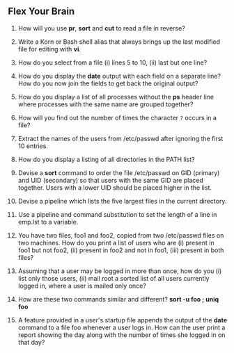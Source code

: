 ## Flex Your Brain

01. How will you use **pr**, **sort** and **cut** to read a file in reverse?

    


02. Write a Korn or Bash shell alias that always brings up the last modified file for editing with **vi**.

    


03. How do you select from a file (i) lines 5 to 10, (ii) last but one line?

    


04. How do you display the **date** output with each field on a separate line? How do you now join the fields to get back the original output?

    


05. How do you display a list of all processes without the **ps** header line where processes with the same name are grouped together?

    


06. How will you find out the number of times the character `?` occurs in a file?

    


07. Extract the names of the users from /etc/passwd after ignoring the first 10 entries.

    


08. How do you display a listing of all directories in the PATH list?

    


09. Devise a **sort** command to order the file /etc/passwd on GID (primary) and UID (secondary) so that users with the same GID are placed together. Users with a lower UID should be placed higher in the list.

    


10. Devise a pipeline which lists the five largest files in the current directory.

    


11. Use a pipeline and command substitution to set the length of a line in emp.lst to a variable.

    


12. You have two files, foo1 and foo2, copied from two /etc/passwd files on two machines. How do you print a list of users who are (i) present in foo1 but not foo2, (ii) present in foo2 and not in foo1, (iii) present in both files?

    


13. Assuming that a user may be logged in more than once, how do you (i) list only those users, (ii) mail root a sorted list of all users currently logged in, where a user is mailed only once?

    


14. How are these two commands similar and different? **sort -u foo ; uniq foo**

    


15. A feature provided in a user's startup file appends the output of the **date** command to a file foo whenever a user logs in. How can the user print a report showing the day along with the number of times she logged in on that day?

    

